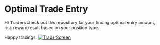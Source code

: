 # Optimal Trade Entry

Hi Traders check out this repository for your finding optimal entry amount, risk reward result based on your position type.

Happy tradings.
[![TraderScreen](https://i.ibb.co/Dkmyhp7/tradescreen.png)](https://ibb.co/wC8XVsK)